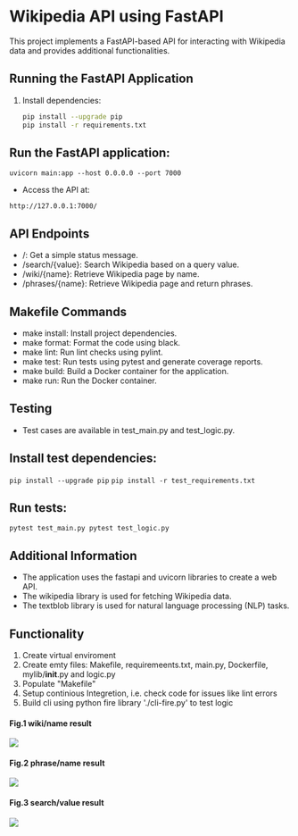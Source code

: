 # Wikipedia API using FastAPI

This project implements a FastAPI-based API for interacting with Wikipedia data and provides additional functionalities.

## Running the FastAPI Application

1. Install dependencies:
   ```bash
   pip install --upgrade pip
   pip install -r requirements.txt


## Run the FastAPI application:
```
uvicorn main:app --host 0.0.0.0 --port 7000
```
- Access the API at: 
```
http://127.0.0.1:7000/
```

## API Endpoints
- /: Get a simple status message.
- /search/{value}: Search Wikipedia based on a query value.
- /wiki/{name}: Retrieve Wikipedia page by name.
- /phrases/{name}: Retrieve Wikipedia page and return phrases.
## Makefile Commands
- make install: Install project dependencies.
- make format: Format the code using black.
- make lint: Run lint checks using pylint.
- make test: Run tests using pytest and generate coverage reports.
- make build: Build a Docker container for the application.
- make run: Run the Docker container.
## Testing
- Test cases are available in test_main.py and test_logic.py.

## Install test dependencies:

`pip install --upgrade pip`
`pip install -r test_requirements.txt`
## Run tests:
`pytest test_main.py
pytest test_logic.py`

## Additional Information
- The application uses the fastapi and uvicorn libraries to create a web API.
- The wikipedia library is used for fetching Wikipedia data.
- The textblob library is used for natural language processing (NLP) tasks.


## Functionality
1. Create virtual enviroment
2. Create emty files: Makefile, requiremeents.txt, main.py, Dockerfile, mylib/__init__.py and logic.py
3. Populate "Makefile"
4. Setup continious Integretion, i.e. check code for issues like lint errors
5. Build cli using python fire library './cli-fire.py' to test logic 

#### Fig.1 wiki/name result
<img src="img/Capture1.JPG">

#### Fig.2 phrase/name result
<img src="img/Capture2.JPG">

#### Fig.3 search/value result
<img src="img/Capture 2.JPG">